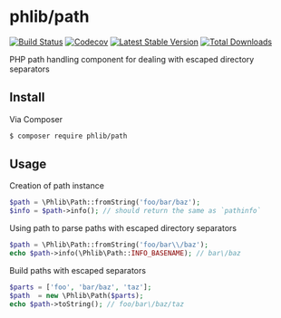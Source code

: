 # phlib/path

[![Build Status](https://img.shields.io/travis/phlib/path/master.svg?style=flat-square)](https://travis-ci.org/phlib/path)
[![Codecov](https://img.shields.io/codecov/c/github/phlib/path.svg)](https://codecov.io/gh/phlib/path)
[![Latest Stable Version](https://img.shields.io/packagist/v/phlib/path.svg?style=flat-square)](https://packagist.org/packages/phlib/path)
[![Total Downloads](https://img.shields.io/packagist/dt/phlib/path.svg?style=flat-square)](https://packagist.org/packages/phlib/path)

PHP path handling component for dealing with escaped directory separators

## Install

Via Composer

``` bash
$ composer require phlib/path
```

## Usage

Creation of path instance

``` php
$path = \Phlib\Path::fromString('foo/bar/baz');
$info = $path->info(); // should return the same as `pathinfo`
```

Using path to parse paths with escaped directory separators 

``` php
$path = \Phlib\Path::fromString('foo/bar\\/baz');
echo $path->info(\Phlib\Path::INFO_BASENAME); // bar\/baz
```

Build paths with escaped separators

``` php
$parts = ['foo', 'bar/baz', 'taz'];
$path  = new \Phlib\Path($parts);
echo $path->toString(); // foo/bar\/baz/taz
```
